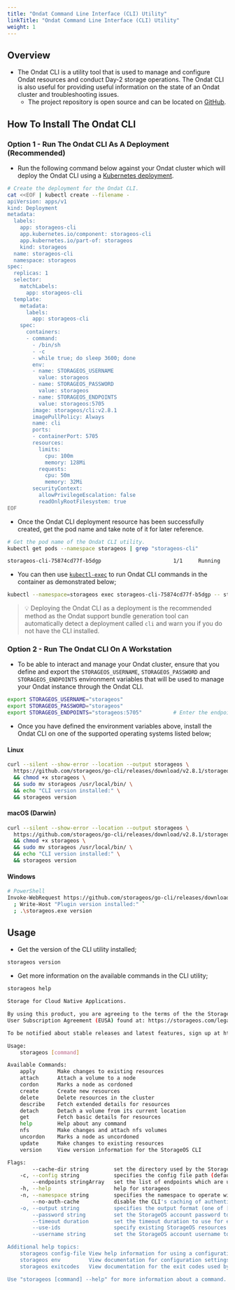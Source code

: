 ```yaml
---
title: "Ondat Command Line Interface (CLI) Utility"
linkTitle: "Ondat Command Line Interface (CLI) Utility"
weight: 1
---
```


## Overview

- The Ondat CLI is a utility tool that is used to manage and configure Ondat resources and conduct Day-2 storage operations. The Ondat CLI is also useful for providing useful information on the state of an Ondat cluster and troubleshooting issues.
  - The project repository is open source and can be located on  [GitHub](https://github.com/storageos/go-cli).

## How To Install The Ondat CLI

### Option 1 - Run The Ondat CLI As A Deployment (Recommended)

- Run the following command below against your Ondat cluster which will deploy the Ondat CLI using a [Kubernetes deployment](https://kubernetes.io/docs/concepts/workloads/controllers/deployment/).

```bash
# Create the deployment for the Ondat CLI.
cat <<EOF | kubectl create --filename -
apiVersion: apps/v1
kind: Deployment
metadata:
  labels:
    app: storageos-cli
    app.kubernetes.io/component: storageos-cli
    app.kubernetes.io/part-of: storageos
    kind: storageos
  name: storageos-cli
  namespace: storageos
spec:
  replicas: 1
  selector:
    matchLabels:
      app: storageos-cli
  template:
    metadata:
      labels:
        app: storageos-cli
    spec:
      containers:
      - command:
        - /bin/sh
        - -c
        - while true; do sleep 3600; done
        env:
        - name: STORAGEOS_USERNAME
          value: storageos
        - name: STORAGEOS_PASSWORD
          value: storageos
        - name: STORAGEOS_ENDPOINTS
          value: storageos:5705
        image: storageos/cli:v2.8.1
        imagePullPolicy: Always
        name: cli
        ports:
        - containerPort: 5705
        resources:
          limits:
            cpu: 100m
            memory: 128Mi
          requests:
            cpu: 50m
            memory: 32Mi
        securityContext:
          allowPrivilegeEscalation: false
          readOnlyRootFilesystem: true
EOF
```

- Once the Ondat CLI deployment resource has been successfully created, get the pod name and take note of it for later reference.

```bash
# Get the pod name of the Ondat CLI utility.
kubectl get pods --namespace storageos | grep "storageos-cli"

storageos-cli-75874cd77f-b5dgp                       1/1     Running   0              35m
```

- You can then use [`kubectl-exec`](https://kubernetes.io/docs/tasks/debug/debug-application/get-shell-running-container/) to run Ondat CLI commands in the container as demonstrated below;

```bash
kubectl --namespace=storageos exec storageos-cli-75874cd77f-b5dgp -- storageos version
```

> 💡 Deploying the Ondat CLI as a deployment is the recommended method as the Ondat support bundle generation tool can automatically detect a deployment called `cli` and warn you if you do not have the CLI installed.

### Option 2 - Run The Ondat CLI On A Workstation

- To be able to interact and manage your Ondat cluster, ensure that you define and export the `STORAGEOS_USERNAME`, `STORAGEOS_PASSWORD` and `STORAGEOS_ENDPOINTS` environment variables that will be used to manage your Ondat instance through the Ondat CLI.

```bash
export STORAGEOS_USERNAME="storageos"                    
export STORAGEOS_PASSWORD="storageos"
export STORAGEOS_ENDPOINTS="storageos:5705"          # Enter the endpoint address of Ondat's REST API to access the cluster through the CLI.
```

- Once you have defined the environment variables above, install the Ondat CLI on one of the supported operating systems listed below;

#### Linux

```bash
curl --silent --show-error --location --output storageos \
  https://github.com/storageos/go-cli/releases/download/v2.8.1/storageos_linux_amd64 \
  && chmod +x storageos \
  && sudo mv storageos /usr/local/bin/ \
  && echo "CLI version installed:" \
  && storageos version
```

#### macOS (Darwin)

```bash
curl --silent --show-error --location --output storageos \
  https://github.com/storageos/go-cli/releases/download/v2.8.1/storageos_darwin_amd64 \
  && chmod +x storageos \
  && sudo mv storageos /usr/local/bin/ \
  && echo "CLI version installed:" \
  && storageos version
```

#### Windows

```bash
# PowerShell
Invoke-WebRequest https://github.com/storageos/go-cli/releases/download/v2.8.1/storageos_windows_amd64.exe -OutFile storageos.exe `
  ; Write-Host "Plugin version installed:" `
  ; .\storageos.exe version
```

## Usage

- Get the version of the CLI utility installed;

```bash
storageos version
```

- Get more information on the available commands in the CLI utility;

```bash
storageos help
```

```bash
Storage for Cloud Native Applications.

By using this product, you are agreeing to the terms of the the StorageOS Ltd. End
User Subscription Agreement (EUSA) found at: https://storageos.com/legal/#eusa

To be notified about stable releases and latest features, sign up at https://my.storageos.com.

Usage:
	storageos [command]

Available Commands:
	apply       Make changes to existing resources
	attach      Attach a volume to a node
	cordon      Marks a node as cordoned
	create      Create new resources
	delete      Delete resources in the cluster
	describe    Fetch extended details for resources
	detach      Detach a volume from its current location
	get         Fetch basic details for resources
	help        Help about any command
	nfs         Make changes and attach nfs volumes
	uncordon    Marks a node as uncordoned
	update      Make changes to existing resources
	version     View version information for the StorageOS CLI

Flags:
		--cache-dir string        set the directory used by the StorageOS CLI to cache data that can be used for future commands (default "/Users/rodney/Library/Caches/storageos")
	-c, --config string           specifies the config file path (default "/Users/rodney/Library/Application Support/storageos/config.yaml")
		--endpoints stringArray   set the list of endpoints which are used when connecting to the StorageOS API (default [http://localhost:5705])
	-h, --help                    help for storageos
	-n, --namespace string        specifies the namespace to operate within for commands that require one (default "default")
		--no-auth-cache           disable the CLI's caching of authentication sessions
	-o, --output string           specifies the output format (one of [json yaml text]) (default "text")
		--password string         set the StorageOS account password to authenticate with (default "storageos")
		--timeout duration        set the timeout duration to use for execution of the command (default 15s)
		--use-ids                 specify existing StorageOS resources by their unique identifiers instead of by their names
		--username string         set the StorageOS account username to authenticate as (default "storageos")

Additional help topics:
	storageos config-file View help information for using a configuration file
	storageos env         View documentation for configuration settings which can be set in the environment
	storageos exitcodes   View documentation for the exit codes used by the StorageOS CLI

Use "storageos [command] --help" for more information about a command.
```
